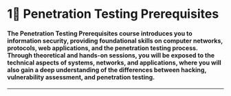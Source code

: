 # 1⃣ Penetration Testing Prerequisites

#### **The Penetration Testing Prerequisites course introduces you to information security, providing foundational skills on computer networks, protocols, web applications, and the penetration testing process. Through theoretical and hands-on sessions, you will be exposed to the technical aspects of systems, networks, and applications, where you will also gain a deep understanding of the differences between hacking, vulnerability assessment, and penetration testing.**

------

